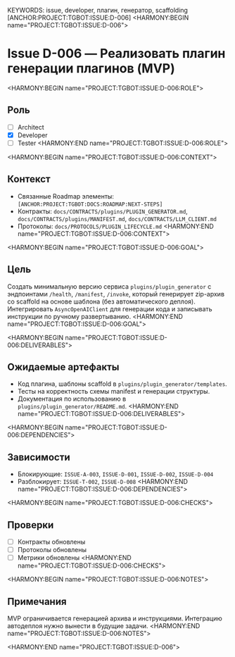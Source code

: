 KEYWORDS: issue, developer, плагин, генератор, scaffolding
[ANCHOR:PROJECT:TGBOT:ISSUE:D-006]
<HARMONY:BEGIN name="PROJECT:TGBOT:ISSUE:D-006">
# Issue D-006 — Реализовать плагин генерации плагинов (MVP)

<HARMONY:BEGIN name="PROJECT:TGBOT:ISSUE:D-006:ROLE">
## Роль
- [ ] Architect
- [x] Developer
- [ ] Tester
<HARMONY:END name="PROJECT:TGBOT:ISSUE:D-006:ROLE">

<HARMONY:BEGIN name="PROJECT:TGBOT:ISSUE:D-006:CONTEXT">
## Контекст
- Связанные Roadmap элементы: `[ANCHOR:PROJECT:TGBOT:DOCS:ROADMAP:NEXT-STEPS]`
- Контракты: `docs/CONTRACTS/plugins/PLUGIN_GENERATOR.md`, `docs/CONTRACTS/plugins/MANIFEST.md`, `docs/CONTRACTS/LLM_CLIENT.md`
- Протоколы: `docs/PROTOCOLS/PLUGIN_LIFECYCLE.md`
<HARMONY:END name="PROJECT:TGBOT:ISSUE:D-006:CONTEXT">

<HARMONY:BEGIN name="PROJECT:TGBOT:ISSUE:D-006:GOAL">
## Цель
Создать минимальную версию сервиса `plugins/plugin_generator` с эндпоинтами `/health`, `/manifest`, `/invoke`, который генерирует zip-архив со scaffold на основе шаблона (без автоматического деплоя). Интегрировать `AsyncOpenAIClient` для генерации кода и записывать инструкции по ручному развертыванию.
<HARMONY:END name="PROJECT:TGBOT:ISSUE:D-006:GOAL">

<HARMONY:BEGIN name="PROJECT:TGBOT:ISSUE:D-006:DELIVERABLES">
## Ожидаемые артефакты
- Код плагина, шаблоны scaffold в `plugins/plugin_generator/templates`.
- Тесты на корректность схемы manifest и генерации структуры.
- Документация по использованию в `plugins/plugin_generator/README.md`.
<HARMONY:END name="PROJECT:TGBOT:ISSUE:D-006:DELIVERABLES">

<HARMONY:BEGIN name="PROJECT:TGBOT:ISSUE:D-006:DEPENDENCIES">
## Зависимости
- Блокирующие: `ISSUE-A-003`, `ISSUE-D-001`, `ISSUE-D-002`, `ISSUE-D-004`
- Разблокирует: `ISSUE-T-002`, `ISSUE-D-008`
<HARMONY:END name="PROJECT:TGBOT:ISSUE:D-006:DEPENDENCIES">

<HARMONY:BEGIN name="PROJECT:TGBOT:ISSUE:D-006:CHECKS">
## Проверки
- [ ] Контракты обновлены
- [ ] Протоколы обновлены
- [ ] Метрики обновлены
<HARMONY:END name="PROJECT:TGBOT:ISSUE:D-006:CHECKS">

<HARMONY:BEGIN name="PROJECT:TGBOT:ISSUE:D-006:NOTES">
## Примечания
MVP ограничивается генерацией архива и инструкциями. Интеграцию автодеплоя нужно вынести в будущие задачи.
<HARMONY:END name="PROJECT:TGBOT:ISSUE:D-006:NOTES">

<HARMONY:END name="PROJECT:TGBOT:ISSUE:D-006">
